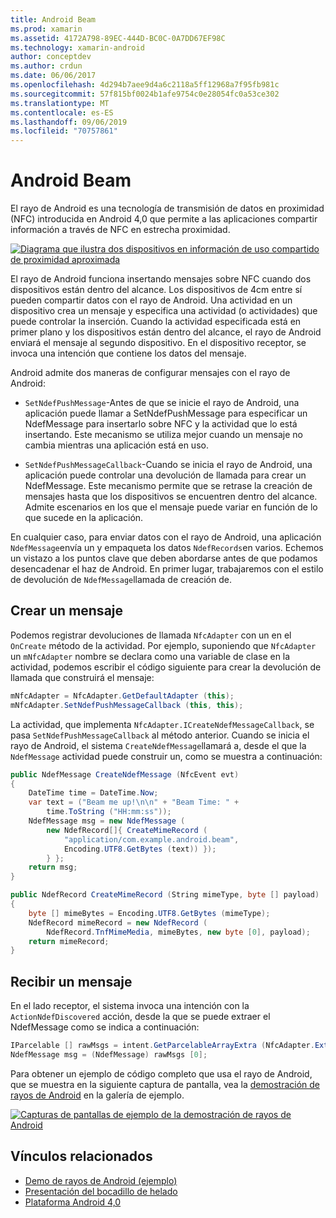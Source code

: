 ```yaml
---
title: Android Beam
ms.prod: xamarin
ms.assetid: 4172A798-89EC-444D-BC0C-0A7DD67EF98C
ms.technology: xamarin-android
author: conceptdev
ms.author: crdun
ms.date: 06/06/2017
ms.openlocfilehash: 4d294b7aee9d4a6c2118a5ff12968a7f95fb981c
ms.sourcegitcommit: 57f815bf0024b1afe9754c0e28054fc0a53ce302
ms.translationtype: MT
ms.contentlocale: es-ES
ms.lasthandoff: 09/06/2019
ms.locfileid: "70757861"
---
```

# <a name="android-beam"></a>Android Beam

El rayo de Android es una tecnología de transmisión de datos en proximidad (NFC) introducida en Android 4,0 que permite a las aplicaciones compartir información a través de NFC en estrecha proximidad.

[![Diagrama que ilustra dos dispositivos en información de uso compartido de proximidad aproximada](android-beam-images/androidbeam.png)](android-beam-images/androidbeam.png#lightbox)

El rayo de Android funciona insertando mensajes sobre NFC cuando dos dispositivos están dentro del alcance. Los dispositivos de 4cm entre sí pueden compartir datos con el rayo de Android. Una actividad en un dispositivo crea un mensaje y especifica una actividad (o actividades) que puede controlar la inserción. Cuando la actividad especificada está en primer plano y los dispositivos están dentro del alcance, el rayo de Android enviará el mensaje al segundo dispositivo. En el dispositivo receptor, se invoca una intención que contiene los datos del mensaje.

Android admite dos maneras de configurar mensajes con el rayo de Android:

- `SetNdefPushMessage`-Antes de que se inicie el rayo de Android, una aplicación puede llamar a SetNdefPushMessage para especificar un NdefMessage para insertarlo sobre NFC y la actividad que lo está insertando. Este mecanismo se utiliza mejor cuando un mensaje no cambia mientras una aplicación está en uso.

- `SetNdefPushMessageCallback`-Cuando se inicia el rayo de Android, una aplicación puede controlar una devolución de llamada para crear un NdefMessage. Este mecanismo permite que se retrase la creación de mensajes hasta que los dispositivos se encuentren dentro del alcance. Admite escenarios en los que el mensaje puede variar en función de lo que sucede en la aplicación.

En cualquier caso, para enviar datos con el rayo de Android, una aplicación `NdefMessage`envía un y empaqueta los datos `NdefRecords`en varios. Echemos un vistazo a los puntos clave que deben abordarse antes de que podamos desencadenar el haz de Android. En primer lugar, trabajaremos con el estilo de devolución de `NdefMessage`llamada de creación de.

## <a name="creating-a-message"></a>Crear un mensaje

Podemos registrar devoluciones de llamada `NfcAdapter` con un en el `OnCreate` método de la actividad. Por ejemplo, suponiendo que `NfcAdapter` un `mNfcAdapter` nombre se declara como una variable de clase en la actividad, podemos escribir el código siguiente para crear la devolución de llamada que construirá el mensaje:

```csharp
mNfcAdapter = NfcAdapter.GetDefaultAdapter (this);
mNfcAdapter.SetNdefPushMessageCallback (this, this);
```

La actividad, que implementa `NfcAdapter.ICreateNdefMessageCallback`, se pasa `SetNdefPushMessageCallback` al método anterior. Cuando se inicia el rayo de Android, el sistema `CreateNdefMessage`llamará a, desde el que la `NdefMessage` actividad puede construir un, como se muestra a continuación:

```csharp
public NdefMessage CreateNdefMessage (NfcEvent evt)
{
    DateTime time = DateTime.Now;
    var text = ("Beam me up!\n\n" + "Beam Time: " +
        time.ToString ("HH:mm:ss"));
    NdefMessage msg = new NdefMessage (
        new NdefRecord[]{ CreateMimeRecord (
            "application/com.example.android.beam",
            Encoding.UTF8.GetBytes (text)) });
        } };
    return msg;
}

public NdefRecord CreateMimeRecord (String mimeType, byte [] payload)
{
    byte [] mimeBytes = Encoding.UTF8.GetBytes (mimeType);
    NdefRecord mimeRecord = new NdefRecord (
        NdefRecord.TnfMimeMedia, mimeBytes, new byte [0], payload);
    return mimeRecord;
}
```

## <a name="receiving-a-message"></a>Recibir un mensaje

En el lado receptor, el sistema invoca una intención con la `ActionNdefDiscovered` acción, desde la que se puede extraer el NdefMessage como se indica a continuación:

```csharp
IParcelable [] rawMsgs = intent.GetParcelableArrayExtra (NfcAdapter.ExtraNdefMessages);
NdefMessage msg = (NdefMessage) rawMsgs [0];
```

Para obtener un ejemplo de código completo que usa el rayo de Android, que se muestra en la siguiente captura de pantalla, vea la [demostración de rayos de Android](https://docs.microsoft.com/samples/xamarin/monodroid-samples/androidbeamdemo) en la galería de ejemplo.

[![Capturas de pantallas de ejemplo de la demostración de rayos de Android](android-beam-images/24.png)](android-beam-images/24.png#lightbox)

## <a name="related-links"></a>Vínculos relacionados

- [Demo de rayos de Android (ejemplo)](https://docs.microsoft.com/samples/xamarin/monodroid-samples/androidbeamdemo)
- [Presentación del bocadillo de helado](http://www.android.com/about/ice-cream-sandwich/)
- [Plataforma Android 4,0](https://developer.android.com/sdk/android-4.0.html)
